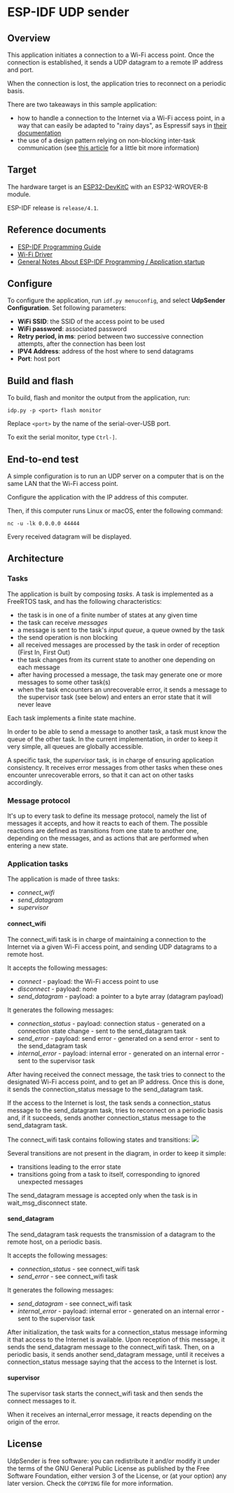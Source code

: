 # ESP-IDF UDP sender

## Overview

This application initiates a connection to a Wi-Fi access point. Once the connection 
is established, it sends a UDP datagram to a remote IP address and port.

When the connection is lost, the application tries to reconnect on a periodic basis.

There are two takeaways in this sample application:
* how to handle a connection to the Internet via a Wi-Fi access point, in a way that can easily be adapted to "rainy days", as Espressif says in [their documentation](https://docs.espressif.com/projects/esp-idf/en/latest/esp32/api-guides/wifi.html#event-handling)
* the use of a design pattern relying on non-blocking inter-task communication (see [this article](https://www.monblocnotes.org/node/1906) for a little bit more information)

## Target

The hardware target is an [ESP32-DevKitC](https://www.espressif.com/en/products/devkits/esp32-devkitc/overview) with an ESP32-WROVER-B module.

ESP-IDF release is `release/4.1`.

## Reference documents

* [ESP-IDF Programming Guide](https://docs.espressif.com/projects/esp-idf/en/release-v4.1/index.html)
* [Wi-Fi Driver](https://docs.espressif.com/projects/esp-idf/en/release-v4.1/api-guides/wifi.html)
* [General Notes About ESP-IDF Programming / Application startup](https://docs.espressif.com/projects/esp-idf/en/release-v4.1/api-guides/general-notes.html#application-startup)

## Configure

To configure the application, run `idf.py menuconfig`, and select **UdpSender Configuration**. Set following parameters:
* **WiFi SSID**: the SSID of the access point to be used
* **WiFi password**: associated password
* **Retry period, in ms**: period between two successive connection attempts, after the connection has been lost
* **IPV4 Address**: address of the host where to send datagrams
* **Port**: host port 

## Build and flash
 
To build, flash and monitor the output from the application, run:

```
idp.py -p <port> flash monitor
```

Replace `<port>` by the name of the serial-over-USB port.

To exit the serial monitor, type ``Ctrl-]``.

## End-to-end test

A simple configuration is to run an UDP server on a computer that is on the same LAN that the Wi-Fi access point.

Configure the application with the IP address of this computer. 

Then, if this computer runs Linux or macOS, enter the following command:

```
nc -u -lk 0.0.0.0 44444
```

Every received datagram will be displayed.

## Architecture

### Tasks

The application is built by composing *tasks*. A task is implemented as a FreeRTOS task, and has the following characteristics:
* the task is in one of a finite number of states at any given time
* the task can receive *messages*
* a message is sent to the task's *input queue*, a queue owned by the task
* the send operation is non blocking
* all received messages are processed by the task in order of reception (First In, First Out)
* the task changes from its current state to another one depending on each message
* after having processed a message, the task may generate one or more messages to some other task(s)
* when the task encounters an unrecoverable error, it sends a message to the supervisor task (see below) and enters an error state that it will never leave

Each task implements a finite state machine.

In order to be able to send a message to another task, a task must know the queue of the other task. In the current implementation, in order to keep it very simple, all queues are globally accessible.

A specific task, the *supervisor* task, is in charge of ensuring application consistency. It receives error messages from other tasks when these ones encounter unrecoverable errors, so that it can act on other tasks accordingly.

### Message protocol

It's up to every task to define its message protocol, namely the list of messages it accepts, and how it reacts to each of them. The possible reactions are defined as transitions from one state to another one, depending on the messages, and as actions that are performed when entering a new state.

### Application tasks

The application is made of three tasks:
* *connect_wifi*
* *send_datagram*
* *supervisor*

#### connect_wifi

The connect_wifi task is in charge of maintaining a connection to the Internet via a given Wi-Fi access point, and sending UDP datagrams to a remote host.

It accepts the following messages:
* *connect* - payload: the Wi-Fi access point to use
* *disconnect* - payload: none
* *send_datagram* - payload: a pointer to a byte array (datagram payload)

It generates the following messages:
* *connection_status* - payload: connection status - generated on a connection state change - sent to the send_datagram task
* *send_error* - payload: send error - generated on a send error - sent to the send_datagram task
* *internal_error* - payload: internal error - generated on an internal error - sent to the supervisor task

After having received the connect message, the task tries to connect to the designated Wi-Fi access point, and to get an IP address. Once this is done, it sends the connection_status message to the send_datagram task.

If the access to the Internet is lost, the task sends a connection_status message to the send_datagram task, tries to reconnect on a periodic basis and, if it succeeds, sends another connection_status message to the send_datagram task.

The connect_wifi task contains following states and transitions:
![](connect_wifi.svg)

Several transitions are not present in the diagram, in order to keep it simple:
* transitions leading to the error state
* transitions going from a task to itself, corresponding to ignored unexpected messages

The send_datagram message is accepted only when the task is in wait_msg_disconnect state.

#### send_datagram

The send_datagram task requests the transmission of a datagram to the remote host, on a periodic basis.

It accepts the following messages:
* *connection_status* - see connect_wifi task
* *send_error* - see connect_wifi task

It generates the following messages:
* *send_datagram* - see connect_wifi task
* *internal_error* - payload: internal error - generated on an internal error - sent to the supervisor task

After initialization, the task waits for a connection_status message informing it that access to the Internet is available. Upon reception of this message, it sends the send_datagram message to the connect_wifi task. Then, on a periodic basis, it sends another send_datagram message, until it receives a connection_status message saying that the access to the Internet is lost.

#### supervisor

The supervisor task starts the connect_wifi task and then sends the connect messages to it.

When it receives an internal_error message, it reacts depending on the origin of the error.

## License

UdpSender is free software: you can redistribute it and/or modify
it under the terms of the GNU General Public License as published by
the Free Software Foundation, either version 3 of the License, or
(at your option) any later version. Check the `COPYING` file for 
more information.

